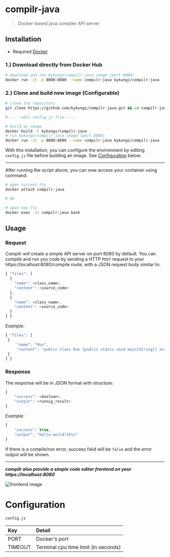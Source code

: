# compilr-java
> Docker-based java compiler API server

## Installation
- Required [Docker](https://www.docker.com/)

### 1.) Download directly from Docker Hub

```bash
# download and run kykungz/compilr-java image (port 8080)
docker run -it -p 8080:8080 --name compilr-java kykungz/compilr-java
```

### 2.) Clone and build new image (Configurable)

```bash
# clone the repository
git clone https://github.com/kykungz/compilr-java.git && cd compilr-java

# -----edit config.js file-----

# build an image
docker build -t kykungz/compilr-java .
# run kykungz/compilr-java image (port 8080)
docker run -it -p 8080:8080 --name compilr-java kykungz/compilr-java
```
With this installation, you can configure the environment by editing `config.js` file before building an image. See [Configuration](#configuration)
below.

---
After running the script above, you can now access your container using command:
```bash
# open current tty
docker attach compilr-java

# OR

# open new tty
docker exec -it compilr-java bash
```
## Usage
### Request
Compilr will create a simple API server on port 8080 by default. You can compile and run you code by sending a HTTP `POST` request to your https://localhost:8080/compile route, with a JSON request body similar to:
```javascript
{ "files": [
  {
    "name": <class_name>,
    "content": <source_code>
  },
  {
    "name": <class_name>,
    "content": <source_code>
  }
] }
```
*Example:*
```javascript
{ "files": [
 {
     "name": "Run",
     "content": "public class Run {public static void main(String[] arg) {System.out.println(Hello World!);}}"
 }
] }
```
### Response
The response will be in JSON format with structure:
```javascript
{
    "success": <boolean>,
    "output": <runnig_result>
}
```
*Example:*
```javascript
{
    "success": true,
    "output": "hello world!10\n"
}
```
If there is a compile/run error, success field will be `false` and the error output will be shown.

---
***compilr also provide a simple code editor frontend on your https://localhost:8080***

![frontend image](https://github.com/kykungz/compilr/blob/master/compilr.png)

# Configuration
`config.js`

| Key     | Detail     |
| :------------- | :------------- |
| PORT       | Docker's port       |
| TIMEOUT       | Terminal cpu time limit (in seconds)       |
